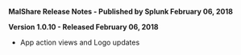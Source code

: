 **MalShare Release Notes - Published by Splunk February 06, 2018**


**Version 1.0.10 - Released February 06, 2018**

* App action views and Logo updates
